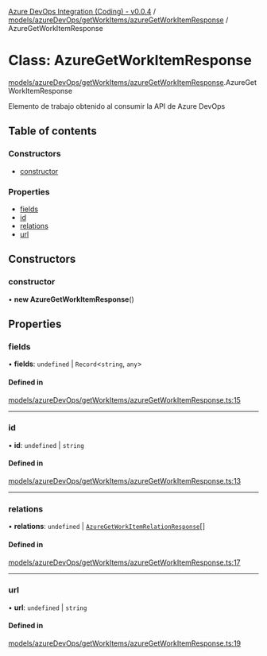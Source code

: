 [Azure DevOps Integration (Coding) - v0.0.4](../README.md) / [models/azureDevOps/getWorkItems/azureGetWorkItemResponse](../modules/models_azureDevOps_getWorkItems_azureGetWorkItemResponse.md) / AzureGetWorkItemResponse

# Class: AzureGetWorkItemResponse

[models/azureDevOps/getWorkItems/azureGetWorkItemResponse](../modules/models_azureDevOps_getWorkItems_azureGetWorkItemResponse.md).AzureGetWorkItemResponse

Elemento de trabajo obtenido al consumir la API de Azure DevOps

## Table of contents

### Constructors

- [constructor](models_azureDevOps_getWorkItems_azureGetWorkItemResponse.AzureGetWorkItemResponse.md#constructor)

### Properties

- [fields](models_azureDevOps_getWorkItems_azureGetWorkItemResponse.AzureGetWorkItemResponse.md#fields)
- [id](models_azureDevOps_getWorkItems_azureGetWorkItemResponse.AzureGetWorkItemResponse.md#id)
- [relations](models_azureDevOps_getWorkItems_azureGetWorkItemResponse.AzureGetWorkItemResponse.md#relations)
- [url](models_azureDevOps_getWorkItems_azureGetWorkItemResponse.AzureGetWorkItemResponse.md#url)

## Constructors

### constructor

• **new AzureGetWorkItemResponse**()

## Properties

### fields

• **fields**: `undefined` \| `Record`<`string`, `any`\>

#### Defined in

[models/azureDevOps/getWorkItems/azureGetWorkItemResponse.ts:15](https://github.com/jeysgar1/azure-devops-api-kms/blob/65a7ab4/src/models/azureDevOps/getWorkItems/azureGetWorkItemResponse.ts#L15)

___

### id

• **id**: `undefined` \| `string`

#### Defined in

[models/azureDevOps/getWorkItems/azureGetWorkItemResponse.ts:13](https://github.com/jeysgar1/azure-devops-api-kms/blob/65a7ab4/src/models/azureDevOps/getWorkItems/azureGetWorkItemResponse.ts#L13)

___

### relations

• **relations**: `undefined` \| [`AzureGetWorkItemRelationResponse`](models_azureDevOps_getWorkItems_azureGetWorkItemRelationResponse.AzureGetWorkItemRelationResponse.md)[]

#### Defined in

[models/azureDevOps/getWorkItems/azureGetWorkItemResponse.ts:17](https://github.com/jeysgar1/azure-devops-api-kms/blob/65a7ab4/src/models/azureDevOps/getWorkItems/azureGetWorkItemResponse.ts#L17)

___

### url

• **url**: `undefined` \| `string`

#### Defined in

[models/azureDevOps/getWorkItems/azureGetWorkItemResponse.ts:19](https://github.com/jeysgar1/azure-devops-api-kms/blob/65a7ab4/src/models/azureDevOps/getWorkItems/azureGetWorkItemResponse.ts#L19)
